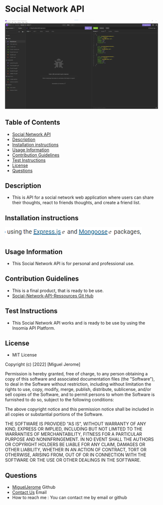 # Social Network API
![Social Network API](./images/insomia%20API.png) 

## Table of Contents
* [Social Network API](#Social-Network-API)
* [Description](#Description)
* [Installation instructions](#Installation-instructions)
* [Usage Information](#Usage-Information)
* [Contribution Guidelines](#Contribution-Guidelines)
* [Test Instructions](#Test-Instructions)
* [License](#License)
* [Questions](#Questions)

## Description
* This is API for a social network web application where users can share their thoughts, react to friends thoughts, and create a friend list. 

## Installation instructions
![NPM-Package](./images/Npm%20packages.png) 


## Usage Information
* This Social Network API is for personal and professional use.

## Contribution Guidelines
* This is a final product, that is ready to be use.
* [Social-Network-API-Ressources Git Hub](https://github.com/MiguelJerome/Social-Network-Api)

## Test Instructions
* This Social Network API works and is ready to be use by using the Insomia API Platform.

## License
* MIT License

Copyright (c) [2022] [Miguel Jerome]

Permission is hereby granted, free of charge, to any person obtaining a copy
of this software and associated documentation files (the "Software"), to deal
in the Software without restriction, including without limitation the rights
to use, copy, modify, merge, publish, distribute, sublicense, and/or sell
copies of the Software, and to permit persons to whom the Software is
furnished to do so, subject to the following conditions:

The above copyright notice and this permission notice shall be included in all
copies or substantial portions of the Software.

THE SOFTWARE IS PROVIDED "AS IS", WITHOUT WARRANTY OF ANY KIND, EXPRESS OR
IMPLIED, INCLUDING BUT NOT LIMITED TO THE WARRANTIES OF MERCHANTABILITY,
FITNESS FOR A PARTICULAR PURPOSE AND NONINFRINGEMENT. IN NO EVENT SHALL THE
AUTHORS OR COPYRIGHT HOLDERS BE LIABLE FOR ANY CLAIM, DAMAGES OR OTHER
LIABILITY, WHETHER IN AN ACTION OF CONTRACT, TORT OR OTHERWISE, ARISING FROM,
OUT OF OR IN CONNECTION WITH THE SOFTWARE OR THE USE OR OTHER DEALINGS IN THE
SOFTWARE.

## Questions
* [MiguelJerome](https://github.com/MiguelJerome/) Github
* [Contact Us](mailto:2001326@collegelacite.ca) Email
* How to reach me : You can contact me by email or github